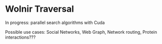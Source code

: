 <h1>Wolnir Traversal</h1>

In progress: parallel search algorithms with Cuda

Possible use cases:
Social Networks,
Web Graph,
Network routing,
Protein interactions???

